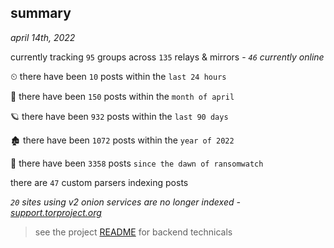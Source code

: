 
## summary
_april 14th, 2022_

currently tracking `95` groups across `135` relays & mirrors - _`46` currently online_

⏲ there have been `10` posts within the `last 24 hours`

🦈 there have been `150` posts within the `month of april`

🪐 there have been `932` posts within the `last 90 days`

🏚 there have been `1072` posts within the `year of 2022`

🦕 there have been `3358` posts `since the dawn of ransomwatch`

there are `47` custom parsers indexing posts

_`20` sites using v2 onion services are no longer indexed - [support.torproject.org](https://support.torproject.org/onionservices/v2-deprecation/)_

> see the project [README](https://github.com/thetanz/ransomwatch#ransomwatch--) for backend technicals
